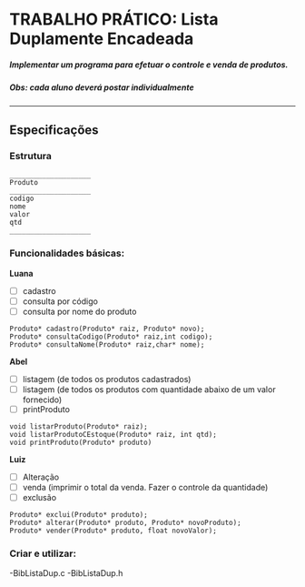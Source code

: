 # TRABALHO PRÁTICO: Lista Duplamente Encadeada

##### Implementar um programa  para efetuar o controle e venda de produtos.

##### **Obs: cada aluno deverá postar individualmente**

___

## Especificações
### Estrutura

```
____________________
Produto
____________________
codigo
nome
valor
qtd
____________________
```

### Funcionalidades básicas:

**Luana**
- [ ] cadastro
- [ ] consulta por código
- [ ] consulta por nome do produto

```
Produto* cadastro(Produto* raiz, Produto* novo);
Produto* consultaCodigo(Produto* raiz,int codigo);
Produto* consultaNome(Produto* raiz,char* nome);
```

**Abel**
- [ ] listagem (de todos os produtos cadastrados)
- [ ] listagem (de todos os produtos com quantidade abaixo de um valor fornecido) 
- [ ] printProduto

```
void listarProduto(Produto* raiz);
void listarProdutoCEstoque(Produto* raiz, int qtd);
void printProduto(Produto* produto)
```

**Luiz**
- [ ] Alteração
- [ ] venda (imprimir o total da venda. Fazer o controle da quantidade)
- [ ] exclusão

```
Produto* exclui(Produto* produto);
Produto* alterar(Produto* produto, Produto* novoProduto);
Produto* vender(Produto* produto, float novoValor);
```

### Criar e utilizar:

-BibListaDup.c
-BibListaDup.h
